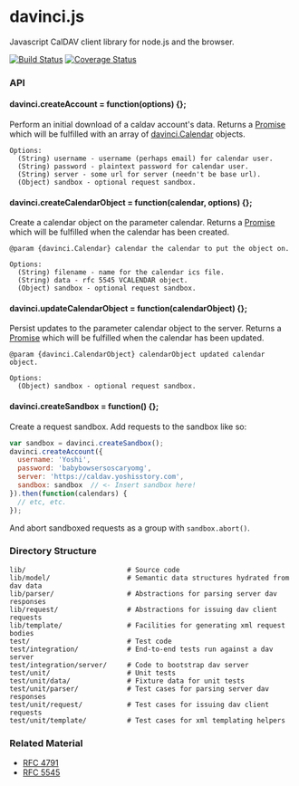davinci.js
==========

Javascript CalDAV client library for node.js and the browser.


[![Build Status](https://travis-ci.org/gaye/davinci.js.png?branch=master)](https://travis-ci.org/gaye/davinci.js)
[![Coverage Status](https://img.shields.io/coveralls/gaye/davinci.js.svg)](https://coveralls.io/r/gaye/davinci.js)

### API

#### davinci.createAccount = function(options) {};

Perform an initial download of a caldav account's data. Returns a [Promise](https://developer.mozilla.org/docs/Web/JavaScript/Reference/Global_Objects/Promise) which will be fulfilled with an array of [davinci.Calendar](https://github.com/gaye/davinci.js/blob/master/lib/model/calendar.js) objects.

```
Options:
  (String) username - username (perhaps email) for calendar user.
  (String) password - plaintext password for calendar user.
  (String) server - some url for server (needn't be base url).
  (Object) sandbox - optional request sandbox.
```

#### davinci.createCalendarObject = function(calendar, options) {};

Create a calendar object on the parameter calendar. Returns a [Promise](https://developer.mozilla.org/docs/Web/JavaScript/Reference/Global_Objects/Promise) which will be fulfilled when the calendar has been created.

```
@param {davinci.Calendar} calendar the calendar to put the object on.

Options:
  (String) filename - name for the calendar ics file.
  (String) data - rfc 5545 VCALENDAR object.
  (Object) sandbox - optional request sandbox.
```

#### davinci.updateCalendarObject = function(calendarObject) {};

Persist updates to the parameter calendar object to the server. Returns a [Promise](https://developer.mozilla.org/docs/Web/JavaScript/Reference/Global_Objects/Promise) which will be fulfilled when the calendar has been updated.

```
@param {davinci.CalendarObject} calendarObject updated calendar object.

Options:
  (Object) sandbox - optional request sandbox.
```

#### davinci.createSandbox = function() {};

Create a request sandbox. Add requests to the sandbox like so:

```js
var sandbox = davinci.createSandbox();
davinci.createAccount({
  username: 'Yoshi',
  password: 'babybowsersoscaryomg',
  server: 'https://caldav.yoshisstory.com',
  sandbox: sandbox  // <- Insert sandbox here!
}).then(function(calendars) {
  // etc, etc.
});
```
And abort sandboxed requests as a group with `sandbox.abort()`.


### Directory Structure

```
lib/                         # Source code
lib/model/                   # Semantic data structures hydrated from dav data
lib/parser/                  # Abstractions for parsing server dav responses
lib/request/                 # Abstractions for issuing dav client requests
lib/template/                # Facilities for generating xml request bodies
test/                        # Test code
test/integration/            # End-to-end tests run against a dav server
test/integration/server/     # Code to bootstrap dav server
test/unit/                   # Unit tests
test/unit/data/              # Fixture data for unit tests
test/unit/parser/            # Test cases for parsing server dav responses
test/unit/request/           # Test cases for issuing dav client requests
test/unit/template/          # Test cases for xml templating helpers
```

### Related Material

+ [RFC 4791](http://tools.ietf.org/html/rfc4791)
+ [RFC 5545](http://tools.ietf.org/html/rfc5545)
